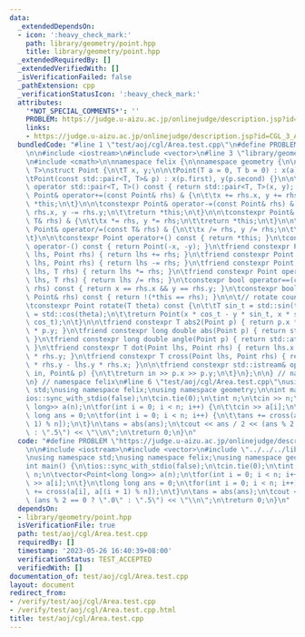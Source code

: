 ```yaml
---
data:
  _extendedDependsOn:
  - icon: ':heavy_check_mark:'
    path: library/geometry/point.hpp
    title: library/geometry/point.hpp
  _extendedRequiredBy: []
  _extendedVerifiedWith: []
  _isVerificationFailed: false
  _pathExtension: cpp
  _verificationStatusIcon: ':heavy_check_mark:'
  attributes:
    '*NOT_SPECIAL_COMMENTS*': ''
    PROBLEM: https://judge.u-aizu.ac.jp/onlinejudge/description.jsp?id=CGL_3_A
    links:
    - https://judge.u-aizu.ac.jp/onlinejudge/description.jsp?id=CGL_3_A
  bundledCode: "#line 1 \"test/aoj/cgl/Area.test.cpp\"\n#define PROBLEM \"https://judge.u-aizu.ac.jp/onlinejudge/description.jsp?id=CGL_3_A\"\
    \n\n#include <iostream>\n#include <vector>\n#line 3 \"library/geometry/point.hpp\"\
    \n#include <cmath>\n\nnamespace felix {\n\nnamespace geometry {\n\ntemplate<class\
    \ T>\nstruct Point {\n\tT x, y;\n\n\tPoint(T a = 0, T b = 0) : x(a), y(b) {}\n\
    \tPoint(const std::pair<T, T>& p) : x(p.first), y(p.second) {}\n\n\texplicit constexpr\
    \ operator std::pair<T, T>() const { return std::pair<T, T>(x, y); }\n\n\tconstexpr\
    \ Point& operator+=(const Point& rhs) & {\n\t\tx += rhs.x, y += rhs.y;\n\t\treturn\
    \ *this;\n\t}\n\n\tconstexpr Point& operator-=(const Point& rhs) & {\n\t\tx -=\
    \ rhs.x, y -= rhs.y;\n\t\treturn *this;\n\t}\n\n\tconstexpr Point& operator*=(const\
    \ T& rhs) & {\n\t\tx *= rhs, y *= rhs;\n\t\treturn *this;\n\t}\n\n\tconstexpr\
    \ Point& operator/=(const T& rhs) & {\n\t\tx /= rhs, y /= rhs;\n\t\treturn *this;\n\
    \t}\n\n\tconstexpr Point operator+() const { return *this; }\n\tconstexpr Point\
    \ operator-() const { return Point(-x, -y); }\n\tfriend constexpr Point operator+(Point\
    \ lhs, Point rhs) { return lhs += rhs; }\n\tfriend constexpr Point operator-(Point\
    \ lhs, Point rhs) { return lhs -= rhs; }\n\tfriend constexpr Point operator*(Point\
    \ lhs, T rhs) { return lhs *= rhs; }\n\tfriend constexpr Point operator/(Point\
    \ lhs, T rhs) { return lhs /= rhs; }\n\tconstexpr bool operator==(const Point&\
    \ rhs) const { return x == rhs.x && y == rhs.y; }\n\tconstexpr bool operator!=(const\
    \ Point& rhs) const { return !(*this == rhs); }\n\n\t// rotate counter-clockwise\n\
    \tconstexpr Point rotate(T theta) const {\n\t\tT sin_t = std::sin(theta), cos_t\
    \ = std::cos(theta);\n\t\treturn Point(x * cos_t - y * sin_t, x * sin_t + y *\
    \ cos_t);\n\t}\n\n\tfriend constexpr T abs2(Point p) { return p.x * p.x + p.y\
    \ * p.y; }\n\tfriend constexpr long double abs(Point p) { return std::sqrt(abs2(p));\
    \ }\n\tfriend constexpr long double angle(Point p) { return std::atan2(p.y, p.x);\
    \ }\n\tfriend constexpr T dot(Point lhs, Point rhs) { return lhs.x * rhs.x + lhs.y\
    \ * rhs.y; }\n\tfriend constexpr T cross(Point lhs, Point rhs) { return lhs.x\
    \ * rhs.y - lhs.y * rhs.x; }\n\n\tfriend constexpr std::istream& operator>>(std::istream&\
    \ in, Point& p) {\n\t\treturn in >> p.x >> p.y;\n\t}\n};\n\n} // namespace geometry\n\
    \n} // namespace felix\n#line 6 \"test/aoj/cgl/Area.test.cpp\"\nusing namespace\
    \ std;\nusing namespace felix;\nusing namespace geometry;\n\nint main() {\n\t\
    ios::sync_with_stdio(false);\n\tcin.tie(0);\n\tint n;\n\tcin >> n;\n\tvector<Point<long\
    \ long>> a(n);\n\tfor(int i = 0; i < n; i++) {\n\t\tcin >> a[i];\n\t}\n\tlong\
    \ long ans = 0;\n\tfor(int i = 0; i < n; i++) {\n\t\tans += cross(a[i], a[(i +\
    \ 1) % n]);\n\t}\n\tans = abs(ans);\n\tcout << ans / 2 << (ans % 2 == 0 ? \".0\"\
    \ : \".5\") << \"\\n\";\n\treturn 0;\n}\n"
  code: "#define PROBLEM \"https://judge.u-aizu.ac.jp/onlinejudge/description.jsp?id=CGL_3_A\"\
    \n\n#include <iostream>\n#include <vector>\n#include \"../../../library/geometry/point.hpp\"\
    \nusing namespace std;\nusing namespace felix;\nusing namespace geometry;\n\n\
    int main() {\n\tios::sync_with_stdio(false);\n\tcin.tie(0);\n\tint n;\n\tcin >>\
    \ n;\n\tvector<Point<long long>> a(n);\n\tfor(int i = 0; i < n; i++) {\n\t\tcin\
    \ >> a[i];\n\t}\n\tlong long ans = 0;\n\tfor(int i = 0; i < n; i++) {\n\t\tans\
    \ += cross(a[i], a[(i + 1) % n]);\n\t}\n\tans = abs(ans);\n\tcout << ans / 2 <<\
    \ (ans % 2 == 0 ? \".0\" : \".5\") << \"\\n\";\n\treturn 0;\n}\n"
  dependsOn:
  - library/geometry/point.hpp
  isVerificationFile: true
  path: test/aoj/cgl/Area.test.cpp
  requiredBy: []
  timestamp: '2023-05-26 16:40:39+08:00'
  verificationStatus: TEST_ACCEPTED
  verifiedWith: []
documentation_of: test/aoj/cgl/Area.test.cpp
layout: document
redirect_from:
- /verify/test/aoj/cgl/Area.test.cpp
- /verify/test/aoj/cgl/Area.test.cpp.html
title: test/aoj/cgl/Area.test.cpp
---
```

